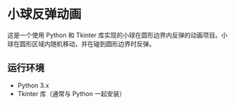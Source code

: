 # 小球反弹动画

这是一个使用 Python 和 Tkinter 库实现的小球在圆形边界内反弹的动画项目。小球在圆形区域内随机移动，并在碰到圆形边界时反弹。

## 运行环境
- Python 3.x
- Tkinter 库（通常与 Python 一起安装）
